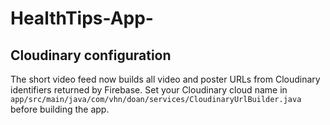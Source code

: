 # HealthTips-App-

## Cloudinary configuration

The short video feed now builds all video and poster URLs from Cloudinary
identifiers returned by Firebase.  Set your Cloudinary cloud name in
`app/src/main/java/com/vhn/doan/services/CloudinaryUrlBuilder.java` before
building the app.
